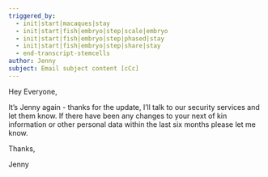 ```yaml
---
triggered_by:
  - init|start|macaques|stay
  - init|start|fish|embryo|step|scale|embryo
  - init|start|fish|embryo|step|phased|stay
  - init|start|fish|embryo|step|share|stay
  - end-transcript-stemcells
author: Jenny
subject: Email subject content [cCc]
---
```


Hey Everyone,

It’s Jenny again - thanks for the update, I’ll talk to our security services and let them know. If there have been any changes to your next of kin information or other personal data within the last six months please let me know.

Thanks,

Jenny
